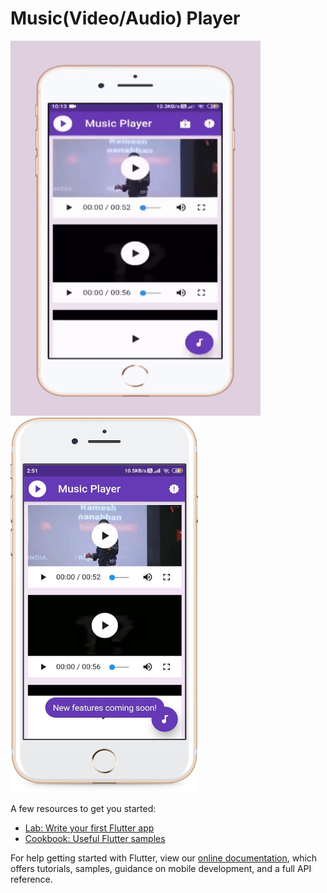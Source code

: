 # Music(Video/Audio) Player

<p float = "center"> 
  <img src="/ss/player.gif" height="600" width="400"  />
  <img src="/ss/mp1-Apple iPhone 7 Plus Gold [shadow].png" height="600" width="300" />
</p>

A few resources to get you started:

- [Lab: Write your first Flutter app](https://flutter.dev/docs/get-started/codelab)
- [Cookbook: Useful Flutter samples](https://flutter.dev/docs/cookbook)

For help getting started with Flutter, view our
[online documentation](https://flutter.dev/docs), which offers tutorials,
samples, guidance on mobile development, and a full API reference.

